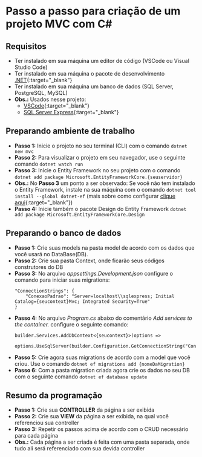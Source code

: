# Passo a passo para criação de um projeto MVC com C#

## Requisitos

- Ter instalado em sua máquina um editor de código (VSCode ou Visual Studio Code)
- Ter instalado em sua máquina o pacote de desenvolvimento [.NET](https://dotnet.microsoft.com/en-us/download){:target="\_blank"}
- Ter instalado em sua máquina um banco de dados (SQL Server, PostgreSQL, MySQL)
- **Obs.:** Usados nesse projeto:
  - [VSCode](https://code.visualstudio.com/download){:target="\_blank"}
  - [SQL Server Express](https://www.microsoft.com/pt-br/sql-server/sql-server-downloads){:target="\_blank"}

## Preparando ambiente de trabalho

- **Passo 1:** Inicie o projeto no seu terminal (CLI) com o comando `dotnet new mvc`
- **Passo 2:** Para visualizar o projeto em seu navegador, use o seguinte comando `dotnet watch run`
- **Passo 3:** Inicie o Entity Framework no seu projeto com o comando `dotnet add package Microsoft.EntityFrameworkCore.{seuservidor}`
- **Obs.:** No **Passo 3** um ponto a ser observado: Se você não tem instalado o Entity Framework, instale na sua máquina com o comando `dotnet tool install --global dotnet-ef` (mais sobre como configurar [clique aqui](https://github.com/PkMs7/introducao-API-dotnetCSharp){:target="_blank"})
- **Passo 4:** Inicie também o pacote Design do Entity Framework `dotnet add package Microsoft.EntityFrameworkCore.Design`


## Preparando o banco de dados

- **Passo 1:** Crie suas models na pasta model de acordo com os dados que você usará no DataBase(DB).
- **Passo 2:** Crie sua pasta Context, onde ficarão seus códigos construtores do DB
- **Passo 3:** No arquivo _appsettings.Development.json_ configure o comando para iniciar suas migrations: 
    ```
    "ConnectionStrings": {
        "ConexaoPadrao": "Server=localhost\\sqlexpress; Initial Catalog={seucontext}Mvc; Integrated Security=True"
    }        
    ```
- **Passo 4:** No arquivo _Program.cs_ abaixo do comentário _Add services to the container._ configure o seguinte comando:
    ```
    builder.Services.AddDbContext<{seucontext}>(options => 
        options.UseSqlServer(builder.Configuration.GetConnectionString("ConexaoPadrao")));
    ```
- **Passo 5:** Crie agora suas migrations de acordo com a model que você criou. Use o comando `dotnet ef migrations add {nomeDaMigration}`
- **Passo 6:** Com a pasta migration criada agora crie os dados no seu DB com o seguinte comando `dotnet ef database update`

## Resumo da programação

- **Passo 1:** Crie sua **CONTROLLER** da página a ser exibida
- **Passo 2:** Crie sua **VIEW** da página a ser exibida, na qual você referenciou sua controller
- **Passo 3:** Repetir os passos acima de acordo com o CRUD necessário para cada página
- **Obs.:** Cada página a ser criada é feita com uma pasta separada, onde tudo ali será referenciado com sua devida controller